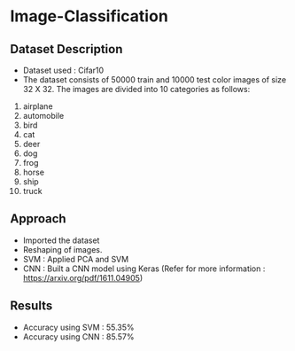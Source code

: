 # Image-Classification

## Dataset Description
* Dataset used : Cifar10
* The dataset consists of 50000 train and 10000 test color images of size 32 X 32. The images are divided into 10 categories as follows:
1. airplane										
2. automobile										
3. bird										
4. cat										
5. deer										
6. dog										
7. frog										
8. horse										
9. ship										
10. truck

## Approach
* Imported the dataset
* Reshaping of images.
* SVM : Applied PCA and SVM
* CNN : Built a CNN model using Keras (Refer for more information : https://arxiv.org/pdf/1611.04905)

## Results
* Accuracy using SVM : 55.35%
* Accuracy using CNN : 85.57%
